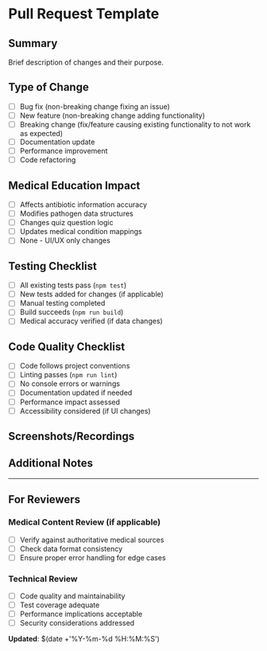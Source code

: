 # Pull Request Template

## Summary
Brief description of changes and their purpose.

## Type of Change
- [ ] Bug fix (non-breaking change fixing an issue)
- [ ] New feature (non-breaking change adding functionality) 
- [ ] Breaking change (fix/feature causing existing functionality to not work as expected)
- [ ] Documentation update
- [ ] Performance improvement
- [ ] Code refactoring

## Medical Education Impact
- [ ] Affects antibiotic information accuracy
- [ ] Modifies pathogen data structures  
- [ ] Changes quiz question logic
- [ ] Updates medical condition mappings
- [ ] None - UI/UX only changes

## Testing Checklist
- [ ] All existing tests pass (`npm test`)
- [ ] New tests added for changes (if applicable)
- [ ] Manual testing completed
- [ ] Build succeeds (`npm run build`)
- [ ] Medical accuracy verified (if data changes)

## Code Quality Checklist
- [ ] Code follows project conventions
- [ ] Linting passes (`npm run lint`)
- [ ] No console errors or warnings
- [ ] Documentation updated if needed
- [ ] Performance impact assessed
- [ ] Accessibility considered (if UI changes)

## Screenshots/Recordings
<!-- Add screenshots for UI changes or recordings for complex interactions -->

## Additional Notes
<!-- Any other relevant information for reviewers -->

---

## For Reviewers

### Medical Content Review (if applicable)
- [ ] Verify against authoritative medical sources
- [ ] Check data format consistency
- [ ] Ensure proper error handling for edge cases

### Technical Review
- [ ] Code quality and maintainability
- [ ] Test coverage adequate
- [ ] Performance implications acceptable
- [ ] Security considerations addressed

**Updated**: $(date +'%Y-%m-%d %H:%M:%S')